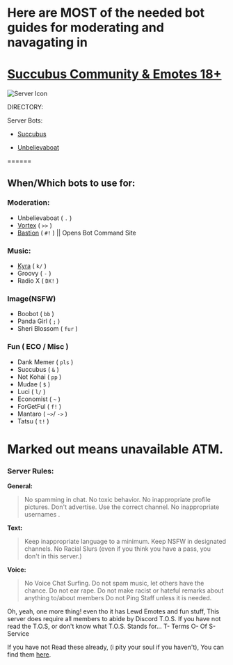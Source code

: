 # Here are __MOST__ of the needed bot guides for moderating and navagating in 
# [Succubus Community & Emotes 18+](https://discord.gg/invite/vYxjFrh)
![Server Icon](https://cdn.discordapp.com/icons/714217768651587694/6d335696d1f9551d31e83b5844741f4c)


DIRECTORY:

Server Bots:



- [Succubus](https://github.com/Xynnix/Wikis/blob/main/Succubus/README.md)

- [Unbelievaboat](https://github.com/Xynnix/Wikis/blob/main/Unbelievaboat/README.md)

======
## When/Which bots to use for:
### Moderation:
- Unbelievaboat ( `.` )
- [Vortex](https://github.com/Xynnix/Wikis/blob/main/Vortex/README.md) ( `>>` )
- [Bastion](https://bastion.traction.one/commands) ( `#!` ) || Opens Bot Command Site

### Music:
- [Kyra](https://github.com/Xynnix/Wikis/blob/main/Kyra/README.md) ( `k/` )
- Groovy ( `-` )
- Radio X ( `DX!` )

### Image(NSFW)
- Boobot ( `bb` )
- Panda Girl ( `;` )
- Sheri Blossom ( `fur` )

### Fun ( ECO / Misc )
- Dank Memer ( `pls` )
- Succubus ( `&` )
- Not Kohai ( `pp` )
- Mudae ( `$` )
- Luci ( `l/`  )
- Economist ( `~` )
- ForGetFul ( `f!` )
- Mantaro ( `~>`/ `->` )
- Tatsu ( `t!` )

Marked out means unavailable ATM.
=========================
### Server Rules:

**General:**
> No spamming in chat.
> No toxic behavior.
> No inappropriate profile pictures.
> Don't advertise.
> Use the correct channel.
> No inappropriate usernames .

**Text:**
> Keep inappropriate language to a minimum.
> Keep NSFW in designated channels.
> No Racial Slurs (even if you think you have a pass, you don't in this server.)

**Voice:**
> No Voice Chat Surfing.
> Do not spam music, let others have the chance.
> Do not ear rape.
> Do not make racist or hateful remarks about anything to/about members
Do not Ping Staff unless it is needed.


Oh, yeah, one more thing!
even tho it has Lewd Emotes and fun stuff, This server does require all members to abide by Discord T.O.S.
If you have not read the T.O.S, or don't know what T.O.S. Stands for...
T- Terms
O- Of
S- Service

If you have not Read these already, (i pity your soul if you haven't), You can find them [here](https://discordapp.com/terms).
